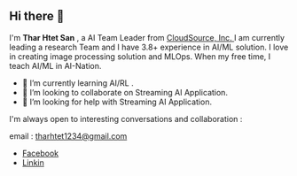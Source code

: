 <!--
**tharhtetsan/tharhtetsan** is a ✨ _special_ ✨ repository because its `README.md` (this file) appears on your GitHub profile.
Here are some ideas to get you started:
 -->

## Hi there 👋

I'm **Thar Htet San** , a AI Team Leader from [CloudSource, Inc. ](https://www.cloudsource.co.jp/)I am currently leading a research Team and I have 3.8+ experience in AI/ML solution. I love in creating image processing solution and MLOps. When my free time, I teach AI/ML in AI-Nation.

  - 🌱 I’m currently learning AI/RL .
  - 👯 I’m looking to collaborate on Streaming AI Application.
  - 🤔 I’m looking for help with Streaming AI Application.
    

I'm always open to interesting conversations and collaboration :

email : tharhtet1234@gmail.com

- [Facebook](https://www.facebook.com/tharhtet.san.902)
- [Linkin](https://www.linkedin.com/in/thar-htet-san-411a77164/) 

